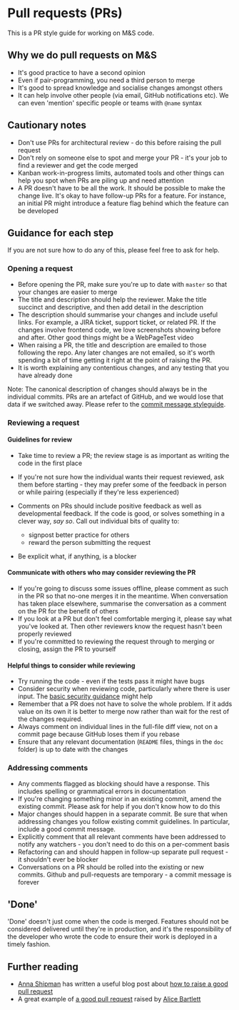 # Pull requests (PRs)

This is a PR style guide for working on M&S code.

## Why we do pull requests on M&S

- It's good practice to have a second opinion
- Even if pair-programming, you need a third person to merge
- It's good to spread knowledge and socialise changes amongst others
- It can help involve other people (via email, GitHub notifications etc).
  We can even 'mention' specific people or teams with `@name` syntax

## Cautionary notes

- Don't use PRs for architectural review - do this before raising the
  pull request
- Don't rely on someone else to spot and merge your PR - it's your job
  to find a reviewer and get the code merged
- Kanban work-in-progress limits, automated tools and other things can help
  you spot when PRs are piling up and need attention
- A PR doesn't have to be all the work. It should be possible to make the
  change live. It's okay to have follow-up PRs for a feature. For instance,
  an initial PR might introduce a feature flag behind which the feature can
  be developed

## Guidance for each step

If you are not sure how to do any of this, please feel free to ask for
help.

### Opening a request

- Before opening the PR, make sure you're up to date with `master` so
  that your changes are easier to merge
- The title and description should help the reviewer. Make the title
  succinct and descriptive, and then add detail in the description
- The description should summarise your changes and include useful links.
  For example, a JIRA ticket, support ticket, or related PR. If the changes
  involve frontend code, we love screenshots showing before and after. Other
  good things might be a WebPageTest video
- When raising a PR, the title and description are emailed to those
  following the repo. Any later changes are not emailed, so it's worth
  spending a bit of time getting it right at the point of raising the PR.
- It is worth explaining any contentious changes, and any testing that you
  have already done

Note: The canonical description of changes should always be in the
individual commits. PRs are an artefact of GitHub, and we would lose that
data if we switched away. Please refer to the [commit message styleguide](/git.md#commit-messages).

### Reviewing a request

#### Guidelines for review

- Take time to review a PR; the review  stage is as important as writing
  the code in the first place
- If you're not sure how the individual wants their request reviewed, ask
  them before starting - they may prefer some of the feedback in person or
  while pairing (especially if they're less experienced)
- Comments on PRs should include positive feedback as well as developmental
  feedback. If the code is good, or solves something in a clever way, *say so*.
  Call out individual bits of quality to:

  - signpost better practice for others
  - reward the person submitting the request

- Be explicit what, if anything, is a blocker

#### Communicate with others who may consider reviewing the PR

- If you're going to discuss some issues offline, please comment as such in
  the PR so that no-one merges it in the meantime. When conversation has
  taken place elsewhere, summarise the conversation as a comment on the PR
  for the benefit of others
- If you look at a PR but don't feel comfortable merging it, please say what
  you've looked at. Then other reviewers know the request hasn't been
  properly reviewed
- If you're committed to reviewing the request through to merging or
  closing, assign the PR to yourself

#### Helpful things to consider while reviewing

- Try running the code - even if the tests pass it might have bugs
- Consider security when reviewing code, particularly where there is user
  input. The [basic security guidance](basic-security.md) might help
- Remember that a PR does not have to solve the whole problem. If it adds
  value on its own it is better to merge now rather than wait for the rest
  of the changes required.
- Always comment on individual lines in the full-file diff view, not on a
  commit page because GitHub loses them if you rebase
- Ensure that any relevant documentation (`README` files, things in the
  `doc` folder) is up to date with the changes

### Addressing comments

- Any comments flagged as blocking should have a response. This includes
  spelling or grammatical errors in documentation
- If you're changing something minor in an existing commit, amend the
  existing commit. Please ask for help if you don't know how to do this
- Major changes should happen in a separate commit. Be sure that when
  addressing changes you follow existing commit guidelines. In particular,
  include a good commit message.
- Explicitly comment that all relevant comments have been addressed to
  notify any watchers - you don't need to do this on a per-comment basis
- Refactoring can and should happen in follow-up separate pull request -
  it shouldn't ever be blocker
- Conversations on a PR should be rolled into the existing or new commits.
  Github and pull-requests are temporary - a commit message is forever

## 'Done'

'Done' doesn't just come when the code is merged. Features should not be
considered delivered until they're in production, and it's the
responsibility of the developer who wrote the code to ensure their work is
deployed in a timely fashion.

## Further reading

- [Anna Shipman](https://github.com/annashipman) has written a useful blog post about [how to raise a good pull request](http://www.annashipman.co.uk/jfdi/good-pull-requests.html)
- A great example of [a good pull request](https://github.com/alphagov/frontend/pull/784) raised by [Alice Bartlett](https://github.com/alicebartlett)
